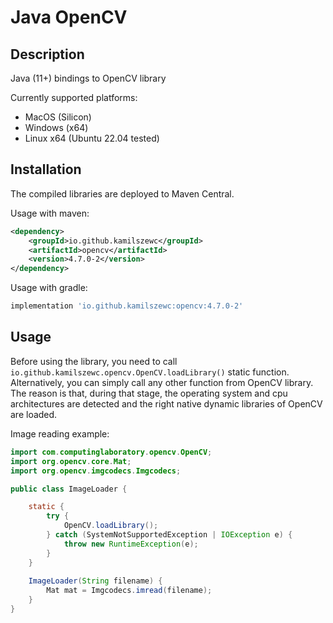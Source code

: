 # Java OpenCV

## Description

Java (11+) bindings to OpenCV library

Currently supported platforms:
- MacOS (Silicon)
- Windows (x64)
- Linux x64 (Ubuntu 22.04 tested)

## Installation

The compiled libraries are deployed to Maven Central.

Usage with maven:

```xml
<dependency>
    <groupId>io.github.kamilszewc</groupId>
    <artifactId>opencv</artifactId>
    <version>4.7.0-2</version>
</dependency>
```

Usage with gradle:

```groovy
implementation 'io.github.kamilszewc:opencv:4.7.0-2'
```

## Usage

Before using the library, you need to call `io.github.kamilszewc.opencv.OpenCV.loadLibrary()` static function.
Alternatively, you can simply call any other function from OpenCV library.
The reason is that, during that stage, the operating system and cpu architectures are detected
and the right native dynamic libraries of OpenCV are loaded.

Image reading example:

```java
import com.computinglaboratory.opencv.OpenCV;
import org.opencv.core.Mat;
import org.opencv.imgcodecs.Imgcodecs;

public class ImageLoader {

    static {
        try {
            OpenCV.loadLibrary();
        } catch (SystemNotSupportedException | IOException e) {
            throw new RuntimeException(e);
        }
    }
    
    ImageLoader(String filename) {
        Mat mat = Imgcodecs.imread(filename);
    }
}
```
